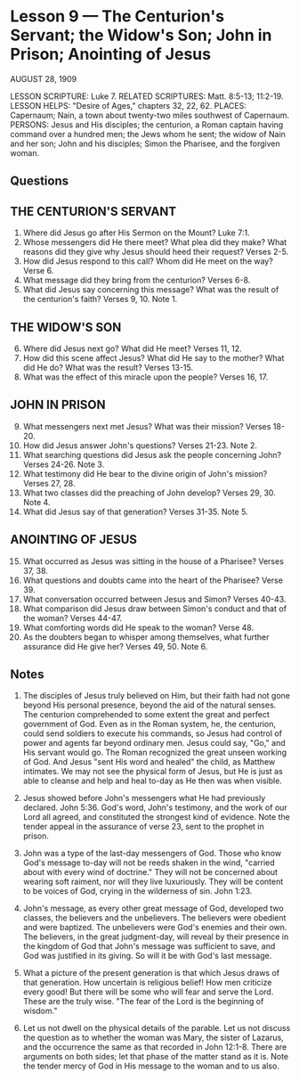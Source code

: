 # Lesson 9 — The Centurion's Servant; the Widow's Son; John in Prison; Anointing of Jesus

AUGUST 28, 1909

LESSON SCRIPTURE: Luke 7.
RELATED SCRIPTURES: Matt. 8:5-13; 11:2-19.
LESSON HELPS: "Desire of Ages," chapters 32, 22, 62.
PLACES: Capernaum; Nain, a town about twenty-two miles southwest of Capernaum.
PERSONS: Jesus and His disciples; the centurion, a Roman captain having command over a hundred men; the Jews whom he sent; the widow of Nain and her son; John and his disciples; Simon the Pharisee, and the forgiven woman.

## Questions

## THE CENTURION'S SERVANT

1. Where did Jesus go after His Sermon on the Mount? Luke 7:1.
2. Whose messengers did He there meet? What plea did they make? What reasons did they give why Jesus should heed their request? Verses 2-5.
3. How did Jesus respond to this call? Whom did He meet on the way? Verse 6.
4. What message did they bring from the centurion? Verses 6-8.
5. What did Jesus say concerning this message? What was the result of the centurion's faith? Verses 9, 10. Note 1.

## THE WIDOW'S SON

6. Where did Jesus next go? What did He meet? Verses 11, 12.
7. How did this scene affect Jesus? What did He say to the mother? What did He do? What was the result? Verses 13-15.
8. What was the effect of this miracle upon the people? Verses 16, 17.

## JOHN IN PRISON

9. What messengers next met Jesus? What was their mission? Verses 18-20.
10. How did Jesus answer John's questions? Verses 21-23. Note 2.
11. What searching questions did Jesus ask the people concerning John? Verses 24-26. Note 3.
12. What testimony did He bear to the divine origin of John's mission? Verses 27, 28.
13. What two classes did the preaching of John develop? Verses 29, 30. Note 4.
14. What did Jesus say of that generation? Verses 31-35. Note 5.

## ANOINTING OF JESUS

15. What occurred as Jesus was sitting in the house of a Pharisee? Verses 37, 38.
16. What questions and doubts came into the heart of the Pharisee? Verse 39.
17. What conversation occurred between Jesus and Simon? Verses 40-43.
18. What comparison did Jesus draw between Simon's conduct and that of the woman? Verses 44-47.
19. What comforting words did He speak to the woman? Verse 48.
20. As the doubters began to whisper among themselves, what further assurance did He give her? Verses 49, 50. Note 6.

## Notes

1. The disciples of Jesus truly believed on Him, but their faith had not gone beyond His personal presence, beyond the aid of the natural senses. The centurion comprehended to some extent the great and perfect government of God. Even as in the Roman system, he, the centurion, could send soldiers to execute his commands, so Jesus had control of power and agents far beyond ordinary men. Jesus could say, "Go," and His servant would go. The Roman recognized the great unseen working of God. And Jesus "sent His word and healed" the child, as Matthew intimates. We may not see the physical form of Jesus, but He is just as able to cleanse and help and heal to-day as He then was when visible.

2. Jesus showed before John's messengers what He had previously declared. John 5:36. God's word, John's testimony, and the work of our Lord all agreed, and constituted the strongest kind of evidence. Note the tender appeal in the assurance of verse 23, sent to the prophet in prison.

3. John was a type of the last-day messengers of God. Those who know God's message to-day will not be reeds shaken in the wind, "carried about with every wind of doctrine." They will not be concerned about wearing soft raiment, nor will they live luxuriously. They will be content to be voices of God, crying in the wilderness of sin. John 1:23.

4. John's message, as every other great message of God, developed two classes, the believers and the unbelievers. The believers were obedient and were baptized. The unbelievers were God's enemies and their own. The believers, in the great judgment-day, will reveal by their presence in the kingdom of God that John's message was sufficient to save, and God was justified in its giving. So will it be with God's last message.

5. What a picture of the present generation is that which Jesus draws of that generation. How uncertain is religious belief! How men criticize every good! But there will be some who will fear and serve the Lord. These are the truly wise. "The fear of the Lord is the beginning of wisdom."

6. Let us not dwell on the physical details of the parable. Let us not discuss the question as to whether the woman was Mary, the sister of Lazarus, and the occurrence the same as that recorded in John 12:1-8. There are arguments on both sides; let that phase of the matter stand as it is. Note the tender mercy of God in His message to the woman and to us also.